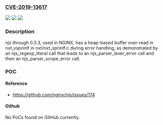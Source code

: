 ### [CVE-2019-13617](https://cve.mitre.org/cgi-bin/cvename.cgi?name=CVE-2019-13617)
![](https://img.shields.io/static/v1?label=Product&message=n%2Fa&color=blue)
![](https://img.shields.io/static/v1?label=Version&message=n%2Fa&color=blue)
![](https://img.shields.io/static/v1?label=Vulnerability&message=n%2Fa&color=brighgreen)

### Description

njs through 0.3.3, used in NGINX, has a heap-based buffer over-read in nxt_vsprintf in nxt/nxt_sprintf.c during error handling, as demonstrated by an njs_regexp_literal call that leads to an njs_parser_lexer_error call and then an njs_parser_scope_error call.

### POC

#### Reference
- https://github.com/nginx/njs/issues/174

#### Github
No PoCs found on GitHub currently.

